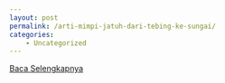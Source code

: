 ```yaml
---
layout: post
permalink: /arti-mimpi-jatuh-dari-tebing-ke-sungai/
categories:
    - Uncategorized
---
```


[Baca Selengkapnya](/04)